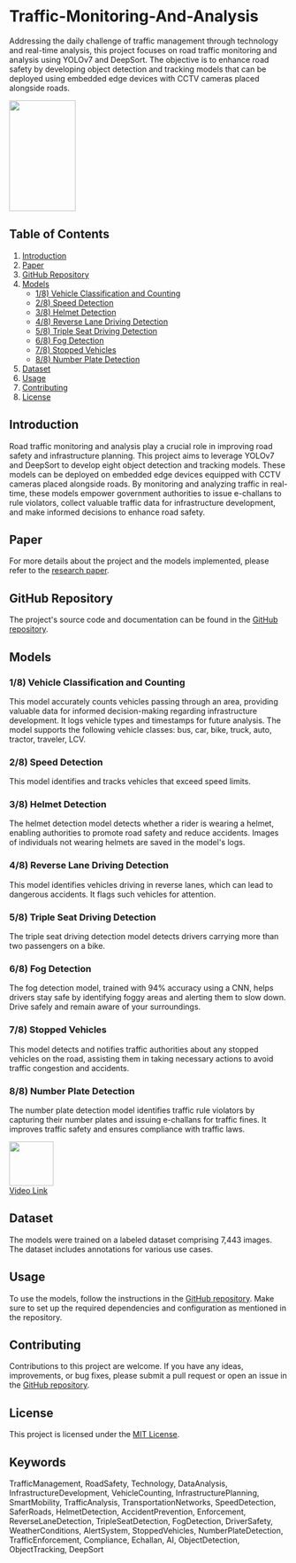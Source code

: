 # Traffic-Monitoring-And-Analysis

Addressing the daily challenge of traffic management through technology and real-time analysis, this project focuses on road traffic monitoring and analysis using YOLOv7 and DeepSort. The objective is to enhance road safety by developing object detection and tracking models that can be deployed using embedded edge devices with CCTV cameras placed alongside roads.

<img src="https://static.vecteezy.com/system/resources/previews/014/349/119/original/traffic-monitoring-chart-analysis-seo-filled-outline-icon-vector.jpg" width="120" height="200">

## Table of Contents

1. [Introduction](#introduction)
2. [Paper](#paper)
3. [GitHub Repository](#github-repository)
4. [Models](#models)
    - [1/8) Vehicle Classification and Counting](#1-vehicle-classification-and-counting)
    - [2/8) Speed Detection](#2-speed-detection)
    - [3/8) Helmet Detection](#3-helmet-detection)
    - [4/8) Reverse Lane Driving Detection](#4-reverse-lane-driving-detection)
    - [5/8) Triple Seat Driving Detection](#5-triple-seat-driving-detection)
    - [6/8) Fog Detection](#6-fog-detection)
    - [7/8) Stopped Vehicles](#7-stopped-vehicles)
    - [8/8) Number Plate Detection](#8-number-plate-detection)
5. [Dataset](#dataset)
6. [Usage](#usage)
7. [Contributing](#contributing)
8. [License](#license)

## Introduction

Road traffic monitoring and analysis play a crucial role in improving road safety and infrastructure planning. This project aims to leverage YOLOv7 and DeepSort to develop eight object detection and tracking models. These models can be deployed on embedded edge devices equipped with CCTV cameras placed alongside roads. By monitoring and analyzing traffic in real-time, these models empower government authorities to issue e-challans to rule violators, collect valuable traffic data for infrastructure development, and make informed decisions to enhance road safety.

## Paper

For more details about the project and the models implemented, please refer to the [research paper](https://lnkd.in/dnTbsDbf).

## GitHub Repository

The project's source code and documentation can be found in the [GitHub repository](https://lnkd.in/dSK73d-C).

## Models

### 1/8) Vehicle Classification and Counting

This model accurately counts vehicles passing through an area, providing valuable data for informed decision-making regarding infrastructure development. It logs vehicle types and timestamps for future analysis. The model supports the following vehicle classes: bus, car, bike, truck, auto, tractor, traveler, LCV.

### 2/8) Speed Detection

This model identifies and tracks vehicles that exceed speed limits.

### 3/8) Helmet Detection

The helmet detection model detects whether a rider is wearing a helmet, enabling authorities to promote road safety and reduce accidents. Images of individuals not wearing helmets are saved in the model's logs.

### 4/8) Reverse Lane Driving Detection

This model identifies vehicles driving in reverse lanes, which can lead to dangerous accidents. It flags such vehicles for attention.

### 5/8) Triple Seat Driving Detection

The triple seat driving detection model detects drivers carrying more than two passengers on a bike.

### 6/8) Fog Detection

The fog detection model, trained with 94% accuracy using a CNN, helps drivers stay safe by identifying foggy areas and alerting them to slow down. Drive safely and remain aware of your surroundings.

### 7/8) Stopped Vehicles

This model detects and notifies traffic authorities about any stopped vehicles on the road, assisting them in taking necessary actions to avoid traffic congestion and accidents.

### 8/8) Number Plate Detection

The number plate detection model identifies traffic rule violators by capturing their number plates and issuing e-challans for traffic fines. It improves traffic safety and ensures compliance with traffic laws.

<a href="https://youtu.be/jjlz0LPomio"><img src="https://github.com/ShubhamSongire/Traffic-Monitoring-And-Analysis/assets/68246393/44ed4770-31be-45a1-91a7-f332d8d9f6dd" height=80 width=80> <br> Video Link </a>

## Dataset

The models were trained on a labeled dataset comprising 7,443 images. The dataset includes annotations for various use cases.

## Usage

To use the models, follow the instructions in the [GitHub repository](https://lnkd.in/dSK73d-C). Make sure to set up the required dependencies and configuration as mentioned in the repository.

## Contributing

Contributions to this project are welcome. If you have any ideas, improvements, or bug fixes, please submit a pull request or open an issue in the [GitHub repository](https://lnkd.in/dSK73d-C).

## License

This project is licensed under the [MIT License](LICENSE).

## Keywords

TrafficManagement, RoadSafety, Technology, DataAnalysis, InfrastructureDevelopment, VehicleCounting, InfrastructurePlanning, SmartMobility, TrafficAnalysis, TransportationNetworks, SpeedDetection, SaferRoads, HelmetDetection, AccidentPrevention, Enforcement, ReverseLaneDetection, TripleSeatDetection, FogDetection, DriverSafety, WeatherConditions, AlertSystem, StoppedVehicles, NumberPlateDetection, TrafficEnforcement, Compliance, Echallan, AI, ObjectDetection, ObjectTracking, DeepSort
